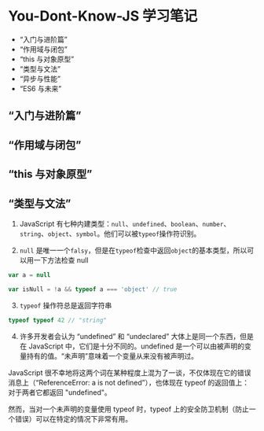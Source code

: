 # You-Dont-Know-JS 学习笔记

- “入门与进阶篇”
- “作用域与闭包”
- “this 与对象原型”
- “类型与文法”
- “异步与性能”
- “ES6 与未来”

## “入门与进阶篇”

## “作用域与闭包”

## “this 与对象原型”

## “类型与文法”

1. JavaScript 有七种内建类型：`null`、`undefined`、`boolean`、`number`、`string`、`object`、`symbol`。他们可以被`typeof`操作符识别。

2. `null` 是唯一一个`falsy`，但是在`typeof`检查中返回`object`的基本类型，所以可以用一下方法检查 null

```js
var a = null

var isNull = !a && typeof a === 'object' // true
```

3. `typeof` 操作符总是返回字符串

```js
typeof typeof 42 // "string"
```

4. 许多开发者会认为 “undefined” 和 “undeclared” 大体上是同一个东西，但是在 JavaScript 中，它们是十分不同的。undefined 是一个可以由被声明的变量持有的值。“未声明”意味着一个变量从来没有被声明过。

JavaScript 很不幸地将这两个词在某种程度上混为了一谈，不仅体现在它的错误消息上（“ReferenceError: a is not defined”），也体现在 typeof 的返回值上：对于两者它都返回 "undefined"。

然而，当对一个未声明的变量使用 typeof 时，typeof 上的安全防卫机制（防止一个错误）可以在特定的情况下非常有用。

